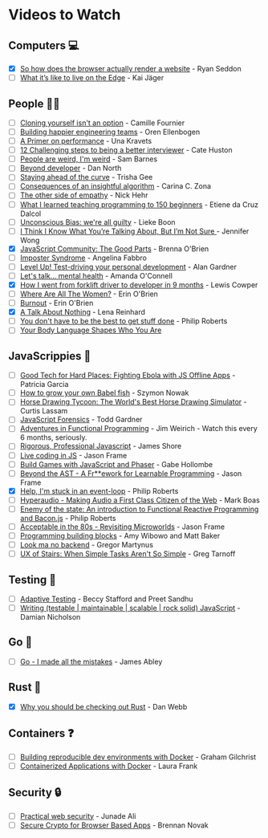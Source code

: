 # Videos to Watch

## Computers :computer:

- [x] [So how does the browser actually render a website](https://www.youtube.com/watch?v=SmE4OwHztCc&index=27&list=PL37ZVnwpeshH37NxpV6XbgdDpY-w48hMd) - Ryan Seddon
- [ ] [What it’s like to live on the Edge](https://www.youtube.com/watch?v=Ju8x3z1LuCg&index=28&list=PL37ZVnwpeshH37NxpV6XbgdDpY-w48hMd) - Kai Jäger

## People :ok_woman:

- [ ] [Cloning yourself isn't an option](http://2015.theleaddeveloper.com/videos?s=cloning-yourself-isnt-an-option) - Camille Fournier
- [ ] [Building happier engineering teams](http://2015.theleaddeveloper.com/videos?s=building-happier-engineering-teams) - Oren Ellenbogen
- [ ] [A Primer on performance](http://2015.theleaddeveloper.com/videos?s=a-primer-on-performance) - Una Kravets
- [ ] [12 Challenging steps to being a better interviewer](http://2015.theleaddeveloper.com/videos?s=12-challenging-steps-to-being-a-better-interviewer) - Cate Huston
- [ ] [People are weird, I'm weird](http://2015.theleaddeveloper.com/videos?s=people-are-weird-im-weird) - Sam Barnes
- [ ] [Beyond developer](http://2015.theleaddeveloper.com/videos?s=beyond-developer) - Dan North
- [ ] [Staying ahead of the curve](http://2015.theleaddeveloper.com/videos?s=staying-ahead-of-the-curve) - Trisha Gee
- [ ] [Consequences of an insightful algorithm](https://www.youtube.com/watch?v=znwWYR1mzzw&list=PL37ZVnwpeshH37NxpV6XbgdDpY-w48hMd&index=2) - Carina C. Zona
- [ ] [The other side of empathy](https://www.youtube.com/watch?v=6evp7YLDJrg&index=3&list=PL37ZVnwpeshH37NxpV6XbgdDpY-w48hMd) - Nick Hehr
- [ ] [What I learned teaching programming to 150 beginners](https://www.youtube.com/watch?v=YuezRMnwyeI&index=7&list=PL37ZVnwpeshH37NxpV6XbgdDpY-w48hMd) - Etiene da Cruz Dalcol
- [ ] [Unconscious Bias: we're all guilty](https://www.youtube.com/watch?v=5mcyUUf20Ng&index=17&list=PL37ZVnwpeshH37NxpV6XbgdDpY-w48hMd) - Lieke Boon
- [ ] [I Think I Know What You’re Talking About, But I’m Not Sure ](https://www.youtube.com/watch?v=aQSz4KnSFvk&index=23&list=PL37ZVnwpeshH37NxpV6XbgdDpY-w48hMd) - Jennifer Wong
- [x] [JavaScript Community: The Good Parts](https://www.youtube.com/watch?v=2ypYniQa7_o) - Brenna O'Brien
- [ ] [Imposter Syndrome](https://vimeo.com/96430136) - Angelina Fabbro
- [ ] [Level Up! Test-driving your personal development](http://confreaks.tv/videos/scotlandruby2011-level-up-test-driving-your-personal-development) - Alan Gardner
- [ ] [Let's talk... mental health](https://vimeo.com/96477735) - Amanda O'Connell
- [x] [How I went from forklift driver to developer in 9 months](https://www.youtube.com/watch?v=V6OsD60ne0w) - Lewis Cowper
- [ ] [Where Are All The Women?](http://confreaks.tv/videos/scotlandruby2011-where-are-all-the-women) - Erin O'Brien
- [ ] [Burnout](https://vimeo.com/67476670) - Erin O'Brien
- [x] [A Talk About Nothing](https://www.youtube.com/watch?v=xl8OWGbZTsM) - Lena Reinhard
- [ ] [You don't have to be the best to get stuff done](https://www.youtube.com/watch?v=43BdvIDdZA4) - Philip Roberts
- [ ] [Your Body Language Shapes Who You Are](http://www.ted.com/talks/amy_cuddy_your_body_language_shapes_who_you_are)

## JavaScrippies :tada:

- [ ] [Good Tech for Hard Places: Fighting Ebola with JS Offline Apps](https://www.youtube.com/watch?v=1sLjWlWvCsc&index=12&list=PL37ZVnwpeshH37NxpV6XbgdDpY-w48hMd) - Patricia Garcia
- [ ] [How to grow your own Babel fish](https://www.youtube.com/watch?v=ltMCrW9JCEE&index=21&list=PL37ZVnwpeshH37NxpV6XbgdDpY-w48hMd) - Szymon Nowak
- [ ] [Horse Drawing Tycoon: The World's Best Horse Drawing Simulator](https://www.youtube.com/watch?v=BRbcoXq_x2M&index=43&list=PL37ZVnwpeshH37NxpV6XbgdDpY-w48hMd) - Curtis Lassam
- [ ] [JavaScript Forensics](https://www.youtube.com/watch?v=Xvdnewmdokc&index=44&list=PL37ZVnwpeshH37NxpV6XbgdDpY-w48hMd) - Todd Gardner
- [ ] [Adventures in Functional Programming](https://vimeo.com/45140590) - Jim Weirich - Watch this every 6 months, seriously.
- [ ] [Rigorous, Professional Javascript](https://vimeo.com/69872310) - James Shore
- [ ] [Live coding in JS](https://vimeo.com/69077919) - Jason Frame
- [ ] [Build Games with JavaScript and Phaser](https://vimeo.com/96430137) - Gabe Hollombe
- [ ] [Beyond the AST - A Fr**ework for Learnable Programming](https://vimeo.com/96430141) - Jason Frame
- [x] [Help, I'm stuck in an event-loop](https://vimeo.com/96425312) - Philip Roberts
- [ ] [Hyperaudio - Making Audio a First Class Citizen of the Web](https://vimeo.com/69612769) - Mark Boas
- [ ] [Enemy of the state: An introduction to Functional Reactive Programming and Bacon.js](https://vimeo.com/68987289) - Philip Roberts
- [ ] [Acceptable in the 80s - Revisiting Microworlds](https://www.youtube.com/watch?v=mFo6eyEsDoA) - Jason Frame
- [ ] [Programming building blocks](https://www.youtube.com/watch?v=YPCdgg99Pws) - Amy Wibowo and Matt Baker
- [ ] [Look ma no backend](https://vimeo.com/68987290) - Gregor Martynus
- [ ] [UX of Stairs: When Simple Tasks Aren't So Simple](https://www.youtube.com/watch?v=TfiNP8iWDSo) - Greg Tarnoff

## Testing :eyes:

- [ ] [Adaptive Testing](http://2015.theleaddeveloper.com/videos?s=adaptive-testing) - Beccy Stafford and Preet Sandhu
- [ ] [Writing (testable | maintainable | scalable | rock solid) JavaScript](https://vimeo.com/68526881) - Damian Nicholson

## Go :runner:

- [ ] [Go - I made all the mistakes](http://2015.theleaddeveloper.com/videos?s=go-i-made-all-the-mistakes) - James Abley


## Rust :wrench:

- [x] [Why you should be checking out Rust](http://2015.theleaddeveloper.com/videos?s=why-you-should-be-checking-out-rust) - Dan Webb

## Containers :question:

- [ ] [Building reproducible dev environments with Docker](http://2015.theleaddeveloper.com/videos?s=building-reproducible-dev-environments-with-docker) - Graham Gilchrist
- [ ] [Containerized Applications with Docker](https://www.youtube.com/watch?v=z-rqvNtzm60) - Laura Frank

## Security :lock:

- [ ] [Practical web security](http://2015.theleaddeveloper.com/videos?s=practical-web-security) - Junade Ali
- [ ] [Secure Crypto for Browser Based Apps](https://www.youtube.com/watch?v=xSIt6h_yjH0) - Brennan Novak
